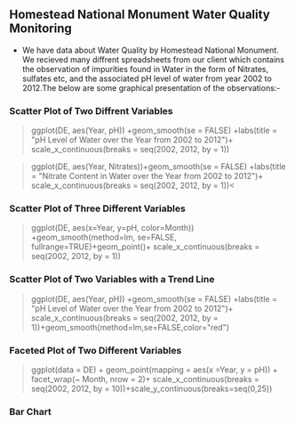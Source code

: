 ## Homestead National Monument Water Quality Monitoring
* We have data about Water Quality by Homestead National Monument. We recieved many diffrent spreadsheets from our client which contains the observation of impurities found in Water in the form of Nitrates, sulfates etc, and the associated pH level of water from year 2002 to 2012.The below are some graphical presentation of the observations:-

### Scatter Plot of Two Diffrent Variables
>ggplot(DE, aes(Year, pH)) +geom_smooth(se = FALSE) +labs(title = "pH Level of Water over the Year from 2002 to 2012")+ scale_x_continuous(breaks = seq(2002, 2012, by = 1))


>ggplot(DE, aes(Year, Nitrates))+geom_smooth(se = FALSE) +labs(title = "Nitrate Content in Water over the Year from 2002 to 2012")+ scale_x_continuous(breaks = seq(2002, 2012, by = 1))<




### Scatter Plot of Three Different Variables
>ggplot(DE, aes(x=Year, y=pH, color=Month)) +geom_smooth(method=lm, se=FALSE, fullrange=TRUE)+geom_point()+ scale_x_continuous(breaks = seq(2002, 2012, by = 1))


### Scatter Plot of Two Variables with a Trend Line
>ggplot(DE, aes(Year, pH)) +geom_smooth(se = FALSE) +labs(title = "pH Level of Water over the Year from 2002 to 2012")+ scale_x_continuous(breaks = seq(2002, 2012, by = 1))+geom_smooth(method=lm,se=FALSE,color="red")


### Faceted Plot of Two Different Variables
>ggplot(data = DE) + geom_point(mapping = aes(x =Year, y = pH)) + facet_wrap(~ Month, nrow = 2)+ scale_x_continuous(breaks = seq(2002, 2012, by = 10))+scale_y_continuous(breaks=seq(0,25))


### Bar Chart
